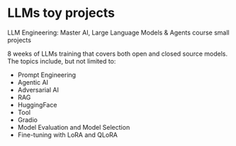 # LLMs toy projects
LLM Engineering: Master AI, Large Language Models &amp; Agents course small projects

8 weeks of LLMs training that covers both open and closed source models. The topics include, but not limited to:

- Prompt Engineering
- Agentic AI
- Adversarial AI
- RAG
- HuggingFace
- Tool
- Gradio
- Model Evaluation and Model Selection
- Fine-tuning with LoRA and QLoRA
  

